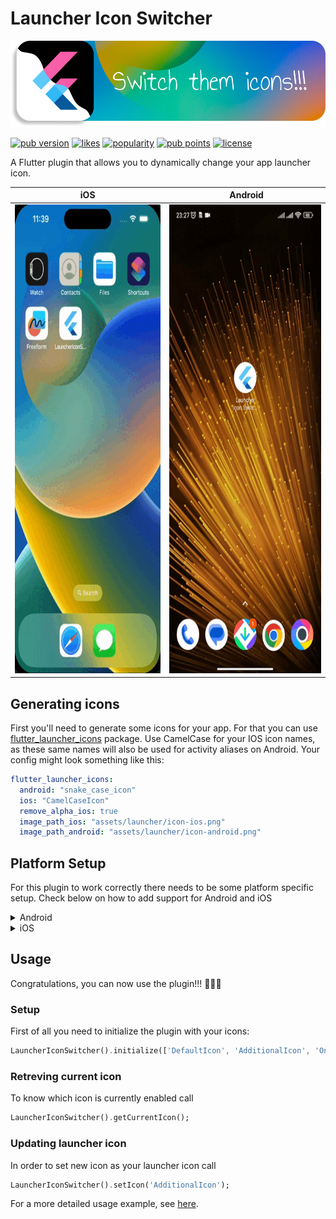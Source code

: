 # Launcher Icon Switcher

<img src="https://github.com/artcodefun/launcher_icon_switcher/blob/main/.github/assets/switch-them.png?raw=true" height="138px" width="522px">

[![pub version](https://img.shields.io/pub/v/launcher_icon_switcher.svg)](https://pub.dev/packages/launcher_icon_switcher)
[![likes](https://img.shields.io/pub/likes/launcher_icon_switcher)](https://pub.dev/packages/launcher_icon_switcher/score)
[![popularity](https://img.shields.io/pub/popularity/launcher_icon_switcher)](https://pub.dev/packages/launcher_icon_switcher/score)
[![pub points](https://img.shields.io/pub/points/launcher_icon_switcher)](https://pub.dev/packages/launcher_icon_switcher/score)
[![license](https://img.shields.io/github/license/artcodefun/launcher_icon_switcher.svg)](https://pub.dev/packages/launcher_icon_switcher/license)

A Flutter plugin that allows you to dynamically change your app launcher icon.

| iOS                                                                                                            |  Android                                                                                                           |
|----------------------------------------------------------------------------------------------------------------|--------------------------------------------------------------------------------------------------------------------|
| <img src="https://github.com/artcodefun/launcher_icon_switcher/blob/main/.github/assets/ios-example.gif?raw=true" height="750px" width="342px"> | <img src="https://github.com/artcodefun/launcher_icon_switcher/blob/main/.github/assets/android-example.gif?raw=true" height="750px" width="338px"> |

## Generating icons
First you'll need to generate some icons for your app. For that you can use [flutter_launcher_icons](https://pub.dev/packages/flutter_launcher_icons) package. Use CamelCase for your IOS icon names, as these same names will also be used for activity aliases on Android.
Your config might look something like this:

```yaml
flutter_launcher_icons:
  android: "snake_case_icon"
  ios: "CamelCaseIcon"
  remove_alpha_ios: true
  image_path_ios: "assets/launcher/icon-ios.png"
  image_path_android: "assets/launcher/icon-android.png"
```

## Platform Setup
For this plugin to work correctly there needs to be some platform specific setup. Check below on how to add support for Android and iOS

<details><summary>Android</summary>

### Add Activity Aliases

Once you have generated the Android icons, you can use them as launcher icons by adding activity aliases. To do so, disable your main activity in the `AndroidManifest.xml` file and add activity-alias elements for each icon like this:

```xml
<activity
    android:name=".MainActivity"
    android:exported="true"
    android:launchMode="singleTop"
    android:theme="@style/LaunchTheme"
    android:configChanges="orientation|keyboardHidden|keyboard|screenSize|smallestScreenSize|locale|layoutDirection|fontScale|screenLayout|density|uiMode"
    android:hardwareAccelerated="true"
    android:windowSoftInputMode="adjustResize"
    android:enabled="false"
    >
    <meta-data
        android:name="io.flutter.embedding.android.NormalTheme"
        android:resource="@style/NormalTheme"
        />
    <intent-filter>
        <action android:name="android.intent.action.MAIN"/>
        <category android:name="android.intent.category.LAUNCHER"/>
    </intent-filter>
</activity>
<activity-alias
    android:name=".DefaultIcon"
    android:icon="@mipmap/default_icon"
    android:enabled="true"
    android:exported="true"
    android:targetActivity=".MainActivity">
    <intent-filter>
        <action android:name="android.intent.action.MAIN"/>
        <category android:name="android.intent.category.LAUNCHER"/>
    </intent-filter>
</activity-alias>
<activity-alias
    android:name=".AdditionalIcon"
    android:icon="@mipmap/additional_icon"
    android:enabled="false"
    android:exported="true"
    android:targetActivity=".MainActivity">
    <intent-filter>
        <action android:name="android.intent.action.MAIN"/>
        <category android:name="android.intent.category.LAUNCHER"/>
    </intent-filter>
</activity-alias>
```

Make sure, that the only enabled alias is the default one.

</details>

<details><summary>iOS</summary>

### Enable IOS Alternate App Icons

Open your ios project in Xcode, select your app target, go to __Build Settings__ tab and add the following changes:

* enable `Include All App Icon Assets` option
* and all your icons to `Alternate App Icon Sets`
* set `Primary App Icon Set Name` to your default icon

<img src="https://github.com/artcodefun/launcher_icon_switcher/blob/main/.github/assets/xcode-explanation.png?raw=true" height="660px" width="1124px">
</details>

## Usage

Congratulations, you can now use the plugin!!! 🥳🎉🎊

### Setup
First of all you need to initialize the plugin with your icons:
```dart
LauncherIconSwitcher().initialize(['DefaultIcon', 'AdditionalIcon', 'OneMoreIcon'], 'DefaultIcon');
```

### Retreving current icon
To know which icon is currently enabled call 
```dart
LauncherIconSwitcher().getCurrentIcon();
```

### Updating launcher icon
In order to set new icon as your launcher icon call
```dart
LauncherIconSwitcher().setIcon('AdditionalIcon');
```

For a more detailed usage example, see [here](https://github.com/artcodefun/launcher_icon_switcher/tree/main/example).